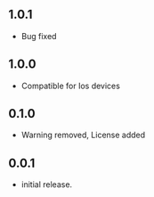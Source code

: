 ## 1.0.1

* Bug fixed 

## 1.0.0

* Compatible for Ios devices 

## 0.1.0

* Warning removed, License added

## 0.0.1

* initial release.
